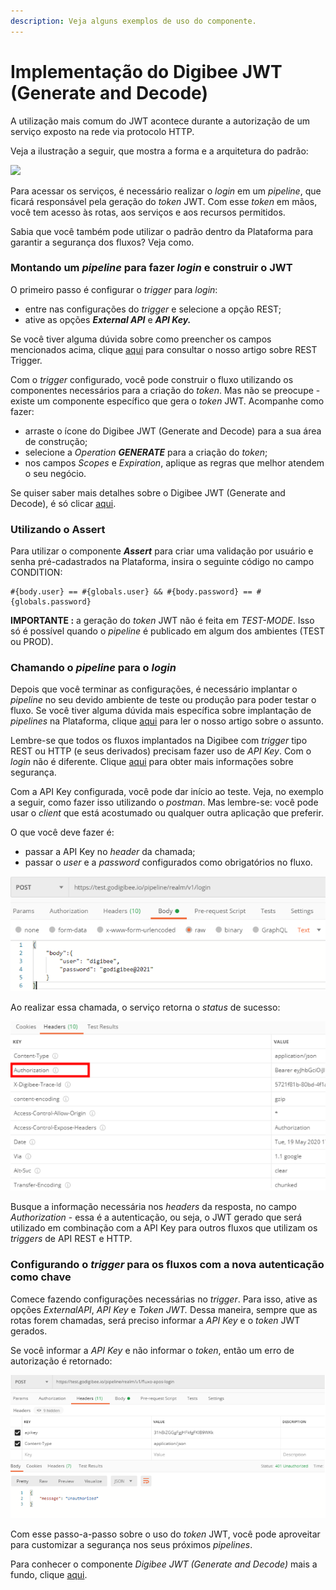 ```yaml
---
description: Veja alguns exemplos de uso do componente.
---
```


# Implementação do Digibee JWT (Generate and Decode)

A utilização mais comum do JWT acontece durante a autorização de um serviço exposto na rede via protocolo HTTP.

Veja a ilustração a seguir, que mostra a forma e a arquitetura do padrão:

![](<../../../.gitbook/assets/implementação jwt (1) (1).png>)

Para acessar os serviços, é necessário realizar o _login_ em um _pipeline_, que ficará responsável pela geração do _token_ JWT. Com esse _token_ em mãos, você tem acesso às rotas, aos serviços e aos recursos permitidos.

Sabia que você também pode utilizar o padrão dentro da Plataforma para garantir a segurança dos fluxos? Veja como.

### Montando um _pipeline_ para fazer _login_ e construir o JWT <a href="#montando-um-pipeline-para-fazer-login-e-construir-o-jwt" id="montando-um-pipeline-para-fazer-login-e-construir-o-jwt"></a>

O primeiro passo é configurar o _trigger_ para _login_:

* entre nas configurações do _trigger_ e selecione a opção REST;
* ative as opções _**External API**_ e _**API Key.**_

Se você tiver alguma dúvida sobre como preencher os campos mencionados acima, clique [aqui](../../triggers/rest-trigger.md) para consultar o nosso artigo sobre REST Trigger.

Com o _trigger_ configurado, você pode construir o fluxo utilizando os componentes necessários para a criação do _token_. Mas não se preocupe - existe um componente específico que gera o _token_ JWT. Acompanhe como fazer:

* arraste o ícone do Digibee JWT (Generate and Decode) para a sua área de construção;
* selecione a _Operation_ _**GENERATE**_ para a criação do _token_;
* nos campos _Scopes_ e _Expiration_, aplique as regras que melhor atendem o seu negócio.

Se quiser saber mais detalhes sobre o Digibee JWT (Generate and Decode), é só clicar [aqui](./).

### **Utilizando o Assert** <a href="#utilizando-o-assert" id="utilizando-o-assert"></a>

Para utilizar o componente _**Assert**_ para criar uma validação por usuário e senha pré-cadastrados na Plataforma, insira o seguinte código no campo CONDITION:

```
#{body.user} == #{globals.user} && #{body.password} == #{globals.password}
```

**IMPORTANTE :** a geração do _token_ JWT não é feita em _TEST-MODE_. Isso só é possível quando o _pipeline_ é publicado em algum dos ambientes (TEST ou PROD).

### Chamando o _pipeline_ para o _login_ <a href="#chamando-o-pipeline-para-o-login" id="chamando-o-pipeline-para-o-login"></a>

Depois que você terminar as configurações, é necessário implantar o _pipeline_ no seu devido ambiente de teste ou produção para poder testar o fluxo. Se você tiver alguma dúvida mais específica sobre implantação de _pipelines_ na Plataforma, clique [aqui](../../../build/pipelines/) para ler o nosso artigo sobre o assunto.

Lembre-se que todos os fluxos implantados na Digibee com _trigger_ tipo REST ou HTTP (e seus derivados) precisam fazer uso de _API Key_. Com o _login_ não é diferente. Clique [aqui](broken-reference) para obter mais informações sobre segurança.

Com a API Key configurada, você pode dar início ao teste. Veja, no exemplo a seguir, como fazer isso utilizando o _postman_. Mas lembre-se: você pode usar o _client_ que está acostumado ou qualquer outra aplicação que preferir.

O que você deve fazer é:

* passar a API Key no _header_ da chamada;
* passar o _user_ e a _password_ configurados como obrigatórios no fluxo.

![](<../../../.gitbook/assets/image (7).png>)

Ao realizar essa chamada, o serviço retorna o _status_ de sucesso:

![](<../../../.gitbook/assets/image (1) (1) (1).png>)

Busque a informação necessária nos _headers_ da resposta, no campo _Authorization_ - essa é a autenticação, ou seja, o JWT gerado que será utilizado em combinação com a API Key para outros fluxos que utilizam os _triggers_ de API REST e HTTP.

### Configurando o _trigger_ para os fluxos com a nova autenticação como chave <a href="#configurando-o-trigger-para-os-fluxos-com-a-nova-autenticao-como-chave" id="configurando-o-trigger-para-os-fluxos-com-a-nova-autenticao-como-chave"></a>

Comece fazendo configurações necessárias no _trigger_. Para isso, ative as opções _ExternalAPI_, _API Key_ e _Token JWT._ Dessa maneira, sempre que as rotas forem chamadas, será preciso informar a _API Key_ e o _token_ JWT gerados.

Se você informar a _API Key_ e não informar o _token_, então um erro de autorização é retornado:

![](<../../../.gitbook/assets/image (2) (1).png>)

Com esse passo-a-passo sobre o uso do _token_ JWT, você pode aproveitar para customizar a segurança nos seus próximos _pipelines_.

Para conhecer o componente _Digibee JWT (Generate and Decode)_ mais a fundo, clique [aqui](./).

